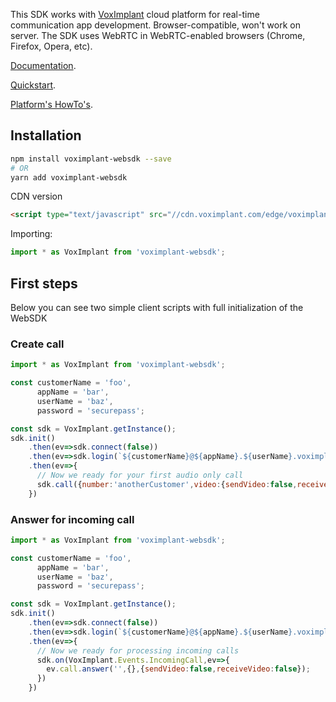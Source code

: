 This SDK works with [VoxImplant](https://voximplant.com) cloud platform for real-time communication app development. Browser-compatible, won't work on server. The SDK uses WebRTC in WebRTC-enabled browsers (Chrome, Firefox, Opera, etc).

<a href="https://voximplant.com/docs/references/websdk/">Documentation</a>.

<a href="https://voximplant.com/docs/references/websdk/using-voximplant-web-sdk">Quickstart</a>.

<a href="https://voximplant.com/blog/howto">Platform's HowTo's</a>.

## Installation

```bash
npm install voximplant-websdk --save
# OR
yarn add voximplant-websdk
```
CDN version
```html
<script type="text/javascript" src="//cdn.voximplant.com/edge/voximplant.min.js"></script>​
```


Importing:

```js
import * as VoxImplant from 'voximplant-websdk';
```

## First steps
Below you can see two simple client scripts with full initialization of the WebSDK

### Create call
```js
import * as VoxImplant from 'voximplant-websdk';

const customerName = 'foo',
      appName = 'bar',
      userName = 'baz',
      password = 'securepass';

const sdk = VoxImplant.getInstance();
sdk.init()
    .then(ev=>sdk.connect(false))
    .then(ev=>sdk.login(`${customerName}@${appName}.${userName}.voximplant.com`, password))
    .then(ev=>{
      // Now we ready for your first audio only call
      sdk.call({number:'anotherCustomer',video:{sendVideo:false,receiveVideo:false}});
    })
```

### Answer for incoming call

```js
import * as VoxImplant from 'voximplant-websdk';

const customerName = 'foo',
      appName = 'bar',
      userName = 'baz',
      password = 'securepass';

const sdk = VoxImplant.getInstance();
sdk.init()
    .then(ev=>sdk.connect(false))
    .then(ev=>sdk.login(`${customerName}@${appName}.${userName}.voximplant.com`, password))
    .then(ev=>{
      // Now we ready for processing incoming calls
      sdk.on(VoxImplant.Events.IncomingCall,ev=>{
        ev.call.answer('',{},{sendVideo:false,receiveVideo:false});
      })
    })
```
